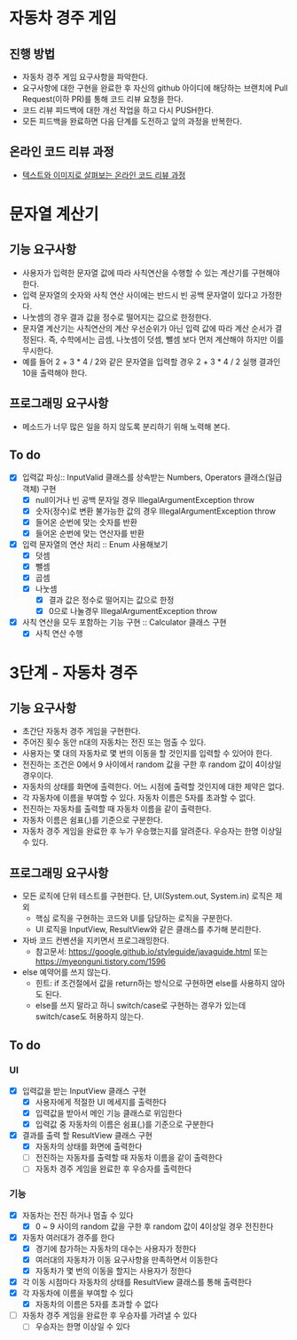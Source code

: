# 자동차 경주 게임
## 진행 방법
* 자동차 경주 게임 요구사항을 파악한다.
* 요구사항에 대한 구현을 완료한 후 자신의 github 아이디에 해당하는 브랜치에 Pull Request(이하 PR)를 통해 코드 리뷰 요청을 한다.
* 코드 리뷰 피드백에 대한 개선 작업을 하고 다시 PUSH한다.
* 모든 피드백을 완료하면 다음 단계를 도전하고 앞의 과정을 반복한다.

## 온라인 코드 리뷰 과정
* [텍스트와 이미지로 살펴보는 온라인 코드 리뷰 과정](https://github.com/next-step/nextstep-docs/tree/master/codereview)

# 문자열 계산기
## 기능 요구사항
* 사용자가 입력한 문자열 값에 따라 사칙연산을 수행할 수 있는 계산기를 구현해야 한다.
* 입력 문자열의 숫자와 사칙 연산 사이에는 반드시 빈 공백 문자열이 있다고 가정한다.
* 나눗셈의 경우 결과 값을 정수로 떨어지는 값으로 한정한다.
* 문자열 계산기는 사칙연산의 계산 우선순위가 아닌 입력 값에 따라 계산 순서가 결정된다. 즉, 수학에서는 곱셈, 나눗셈이 덧셈, 뺄셈 보다 먼저 계산해야 하지만 이를 무시한다.
* 예를 들어 2 + 3 * 4 / 2와 같은 문자열을 입력할 경우 2 + 3 * 4 / 2 실행 결과인 10을 출력해야 한다.

## 프로그래밍 요구사항
* 메소드가 너무 많은 일을 하지 않도록 분리하기 위해 노력해 본다.

## To do
 - [X] 입력값 파싱:: InputValid 클래스를 상속받는 Numbers, Operators 클래스(일급객체) 구현
    - [X] null이거나 빈 공백 문자일 경우 IllegalArgumentException throw
    - [X] 숫자(정수)로 변환 불가능한 값의 경우 IllegalArgumentException throw
    - [X] 들어온 순번에 맞는 숫자를 반환
    - [X] 들어온 순번에 맞는 연산자를 반환
- [X] 입력 문자열의 연산 처리 :: Enum 사용해보기
    - [X] 덧셈
    - [X] 뺄셈
    - [X] 곱셈
    - [X] 나눗셈
        - [X] 결과 값은 정수로 떨어지는 값으로 한정
        - [X] 0으로 나눌경우 IllegalArgumentException throw
 - [X] 사칙 연산을 모두 포함하는 기능 구현 :: Calculator 클래스 구현
    - [X] 사칙 연산 수행
    
# 3단계 - 자동차 경주
## 기능 요구사항
* 초간단 자동차 경주 게임을 구현한다.
* 주어진 횟수 동안 n대의 자동차는 전진 또는 멈출 수 있다.
* 사용자는 몇 대의 자동차로 몇 번의 이동을 할 것인지를 입력할 수 있어야 한다.
* 전진하는 조건은 0에서 9 사이에서 random 값을 구한 후 random 값이 4이상일 경우이다.
* 자동차의 상태를 화면에 출력한다. 어느 시점에 출력할 것인지에 대한 제약은 없다.
* 각 자동차에 이름을 부여할 수 있다. 자동차 이름은 5자를 초과할 수 없다.
* 전진하는 자동차를 출력할 때 자동차 이름을 같이 출력한다.
* 자동차 이름은 쉼표(,)를 기준으로 구분한다.
* 자동차 경주 게임을 완료한 후 누가 우승했는지를 알려준다. 우승자는 한명 이상일 수 있다.

## 프로그래밍 요구사항
* 모든 로직에 단위 테스트를 구현한다. 단, UI(System.out, System.in) 로직은 제외
    * 핵심 로직을 구현하는 코드와 UI를 담당하는 로직을 구분한다.
    * UI 로직을 InputView, ResultView와 같은 클래스를 추가해 분리한다.
* 자바 코드 컨벤션을 지키면서 프로그래밍한다.
    * 참고문서: https://google.github.io/styleguide/javaguide.html 또는 https://myeonguni.tistory.com/1596
* else 예약어를 쓰지 않는다.
    * 힌트: if 조건절에서 값을 return하는 방식으로 구현하면 else를 사용하지 않아도 된다.
    * else를 쓰지 말라고 하니 switch/case로 구현하는 경우가 있는데 switch/case도 허용하지 않는다.
    
## To do

### UI
 - [X] 입력값을 받는 InputView 클래스 구현
    - [X] 사용자에게 적절한 UI 메세지를 출력한다
    - [X] 입력값을 받아서 메인 기능 클래스로 위임한다
    - [X] 입력값 중 자동차의 이름은 쉼표(,)를 기준으로 구분한다
 - [X] 결과를 출력 할 ResultView 클래스 구현
    - [X] 자동차의 상태를 화면에 출력한다
    - [ ] 전진하는 자동차를 출력할 때 자동차 이름을 같이 출력한다
    - [ ] 자동차 경주 게임을 완료한 후 우승자를 출력한다

### 기능
 - [X] 자동차는 전진 하거나 멈출 수 있다
    - [X] 0 ~ 9 사이의 random 값을 구한 후 random 값이 4이상일 경우 전진한다
 - [X] 자동차 여러대가 경주를 한다
    - [X] 경기에 참가하는 자동차의 대수는 사용자가 정한다
    - [X] 여러대의 자동차가 이동 요구사항을 만족하면서 이동한다
    - [X] 자동차가 몇 번의 이동을 할지는 사용자가 정한다
 - [X] 각 이동 시점마다 자동차의 상태를 ResultView 클래스를 통해 출력한다
 - [X] 각 자동차에 이름을 부여할 수 있다
    - [X] 자동차의 이름은 5자를 초과할 수 없다
 - [ ] 자동차 경주 게임을 완료한 후 우승자를 가려낼 수 있다
    - [ ] 우승자는 한명 이상일 수 있다